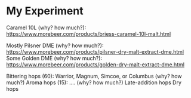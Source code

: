# My Experiment

Caramel 10L (why? how much?): https://www.morebeer.com/products/briess-caramel-10l-malt.html

Mostly Pilsner DME (why? how much?): https://www.morebeer.com/products/pilsner-dry-malt-extract-dme.html
Some Golden DME (why? how much?): https://www.morebeer.com/products/golden-dry-malt-extract-dme.html

Bittering hops (60): Warrior, Magnum, Simcoe, or Columbus (why? how much?)
Aroma hops (15): .... (why? how much?)
Late-addition hops
Dry hops